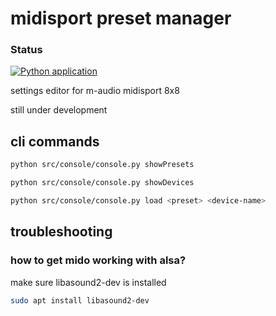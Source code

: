 # midisport preset manager

### Status

[![Python application](https://github.com/koltempleister/midisport/actions/workflows/python-app.yml/badge.svg)](https://github.com/koltempleister/midisport/actions/workflows/python-app.yml)

settings editor for m-audio midisport 8x8

still under development

## cli commands

```bash
python src/console/console.py showPresets
```

```bash
python src/console/console.py showDevices
```

```bash
python src/console/console.py load <preset> <device-name>
```

## troubleshooting

### how to get mido working with alsa?

make sure libasound2-dev is installed

```bash
sudo apt install libasound2-dev
```
